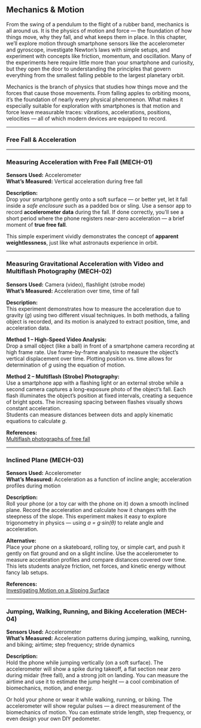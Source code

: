 ## Mechanics & Motion

From the swing of a pendulum to the flight of a rubber band, mechanics is all around us. It is the physics of motion and force — the foundation of how things move, why they fall, and what keeps them in place. In this chapter, we’ll explore motion through smartphone sensors like the accelerometer and gyroscope, investigate Newton’s laws with simple setups, and experiment with concepts like friction, momentum, and oscillation. Many of the experiments here require little more than your smartphone and curiosity, but they open the door to understanding the principles that govern everything from the smallest falling pebble to the largest planetary orbit.

Mechanics is the branch of physics that studies how things move and the forces that cause those movements. From falling apples to orbiting moons, it’s the foundation of nearly every physical phenomenon. What makes it especially suitable for exploration with smartphones is that motion and force leave measurable traces: vibrations, accelerations, positions, velocities — all of which modern devices are equipped to record.

---

### Free Fall & Acceleration

---

### Measuring Acceleration with Free Fall (MECH-01)

**Sensors Used:** Accelerometer  
**What’s Measured:** Vertical acceleration during free fall

**Description:**  
Drop your smartphone gently onto a soft surface — or better yet, let it fall inside a *safe enclosure* such as a padded box or sling. Use a sensor app to record **accelerometer data** during the fall. If done correctly, you'll see a short period where the phone registers near-zero acceleration — a brief moment of **true free fall**.

This simple experiment vividly demonstrates the concept of **apparent weightlessness**, just like what astronauts experience in orbit.

---

### Measuring Gravitational Acceleration with Video and Multiflash Photography (MECH-02)

**Sensors Used:** Camera (video), flashlight (strobe mode)  
**What’s Measured:** Acceleration over time, time of fall

**Description:**  
This experiment demonstrates how to measure the acceleration due to gravity (*g*) using two different visual techniques. In both methods, a falling object is recorded, and its motion is analyzed to extract position, time, and acceleration data.

**Method 1 – High-Speed Video Analysis:**  
Drop a small object (like a ball) in front of a smartphone camera recording at high frame rate. Use frame-by-frame analysis to measure the object’s vertical displacement over time. Plotting position vs. time allows for determination of *g* using the equation of motion.

**Method 2 – Multiflash (Strobe) Photography:**  
Use a smartphone app with a flashing light or an external strobe while a second camera captures a long-exposure photo of the object’s fall. Each flash illuminates the object’s position at fixed intervals, creating a sequence of bright spots. The increasing spacing between flashes visually shows constant acceleration.  
Students can measure distances between dots and apply kinematic equations to calculate *g*.

**References:**  
[Multiflash photographs of free fall](http://practicalphysics.org/multiflash-photographs-free-fall.html)

---

### Inclined Plane (MECH-03)

**Sensors Used:** Accelerometer  
**What’s Measured:** Acceleration as a function of incline angle; acceleration profiles during motion

**Description:**  
Roll your phone (or a toy car with the phone on it) down a smooth inclined plane. Record the acceleration and calculate how it changes with the steepness of the slope. This experiment makes it easy to explore trigonometry in physics — using *a = g·sin(θ)* to relate angle and acceleration.

**Alternative:**  
Place your phone on a skateboard, rolling toy, or simple cart, and push it gently on flat ground and on a slight incline. Use the accelerometer to measure acceleration profiles and compare distances covered over time. This lets students analyze friction, net forces, and kinetic energy without fancy lab setups.

**References:**  
[Investigating Motion on a Sloping Surface](http://practicalphysics.org/investigating-motion-sloping-surface.html)

---

### Jumping, Walking, Running, and Biking Acceleration (MECH-04)

**Sensors Used:** Accelerometer  
**What’s Measured:** Acceleration patterns during jumping, walking, running, and biking; airtime; step frequency; stride dynamics

**Description:**  
Hold the phone while jumping vertically (on a soft surface). The accelerometer will show a spike during takeoff, a flat section near zero during midair (free fall), and a strong jolt on landing. You can measure the airtime and use it to estimate the jump height — a cool combination of biomechanics, motion, and energy.

Or hold your phone or wear it while walking, running, or biking. The accelerometer will show regular pulses — a direct measurement of the biomechanics of motion. You can estimate stride length, step frequency, or even design your own DIY pedometer.
